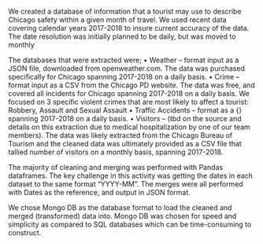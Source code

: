 We created a database of information that a tourist may use to describe Chicago safety within a given month of travel. We used recent data covering calendar years 2017-2018 to insure current accuracy of the data.  The date resolution was initially planned to be daily, but was moved to monthly 

The databases that were extracted were;
•	Weather – format input as a JSON file, downloaded from openweather.com. The data was purchased specifically for Chicago spanning 2017-2018 on a daily basis.
•	Crime – format input as a CSV from the Chicago PD website. The data was free, and covered all incidents for Chicago spanning 2017-2018 on a daily basis. We focused on 3 specific violent crimes that are most likely to affect a tourist: Robbery, Assault and Sexual Assault
•	Traffic Accidents – format as a {} spanning 2017-2018 on a daily basis.
•	Visitors – (tbd on the source and details on this extraction due to medical hospitalization by one of our team members). The data was likely extracted from the Chicago Bureau of Tourism and the cleaned data was ultimately provided as a CSV file that tallied number of visitors on a monthly basis, spanning 2017-2018.

The majority of cleaning and merging was performed with Pandas dataframes. The key challenge in this activity was getting the dates in each dataset to the same format “YYYY-MM”. The merges were all performed with Dates as the reference, and output in JSON format.

We chose Mongo DB as the database format to load the cleaned and merged (transformed) data into. Mongo DB was chosen for speed and simplicity as compared to SQL databases which can be time-consuming to construct.
